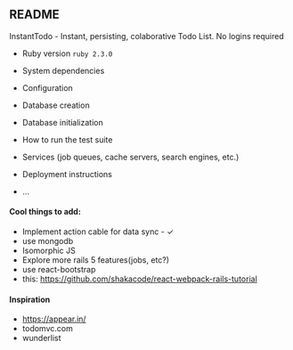 ## README

InstantTodo - Instant, persisting, colaborative Todo List. No logins required

* Ruby version
  `ruby 2.3.0`

* System dependencies

* Configuration

* Database creation

* Database initialization

* How to run the test suite

* Services (job queues, cache servers, search engines, etc.)

* Deployment instructions

* ...


#### Cool things to add:

* Implement action cable for data sync - ✓
* use mongodb
* Isomorphic JS
* Explore more rails 5 features(jobs, etc?)
* use react-bootstrap
* this: https://github.com/shakacode/react-webpack-rails-tutorial

#### Inspiration

* https://appear.in/
* todomvc.com
* wunderlist

